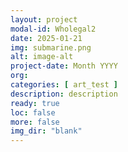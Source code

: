 ```yaml
---
layout: project
modal-id: Wholegal2
date: 2025-01-21
img: submarine.png
alt: image-alt
project-date: Month YYYY
org: 
categories: [ art_test ]
description: description
ready: true
loc: false
more: false
img_dir: "blank"
---
```

